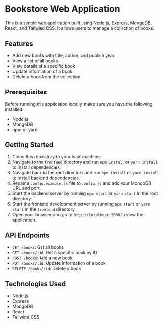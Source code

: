 # Bookstore Web Application

This is a simple web application built using Node.js, Express, MongoDB, React, and Tailwind CSS. It allows users to manage a collection of books.

## Features

- Add new books with title, author, and publish year
- View a list of all books
- View details of a specific book
- Update information of a book
- Delete a book from the collection

## Prerequisites

Before running this application locally, make sure you have the following installed:

- Node.js
- MongoDB
- npm or yarn

## Getting Started

1. Clone this repository to your local machine.
2. Navigate to the `frontend` directory and run `npm install` or `yarn install` to install dependencies.
3. Navigate back to the root directory and run `npm install` or `yarn install` to install backend dependencies.
4. Rename `config.example.js` file to `config.js` and add your MongoDB URL and port.
5. Start the backend server by running `npm start` or `yarn start` in the root directory.
6. Start the frontend development server by running `npm start` or `yarn start` in the `frontend` directory.
7. Open your browser and go to `http://localhost:3000` to view the application.

## API Endpoints

- `GET /books`: Get all books
- `GET /books/:id`: Get a specific book by ID
- `POST /books`: Add a new book
- `PUT /books/:id`: Update information of a book
- `DELETE /books/:id`: Delete a book

## Technologies Used

- Node.js
- Express
- MongoDB
- React
- Tailwind CSS

